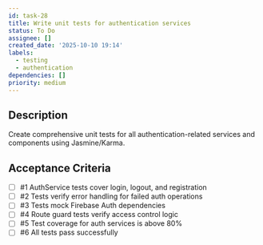 ```yaml
---
id: task-28
title: Write unit tests for authentication services
status: To Do
assignee: []
created_date: '2025-10-10 19:14'
labels:
  - testing
  - authentication
dependencies: []
priority: medium
---
```


## Description

<!-- SECTION:DESCRIPTION:BEGIN -->
Create comprehensive unit tests for all authentication-related services and components using Jasmine/Karma.
<!-- SECTION:DESCRIPTION:END -->

## Acceptance Criteria
<!-- AC:BEGIN -->
- [ ] #1 AuthService tests cover login, logout, and registration
- [ ] #2 Tests verify error handling for failed auth operations
- [ ] #3 Tests mock Firebase Auth dependencies
- [ ] #4 Route guard tests verify access control logic
- [ ] #5 Test coverage for auth services is above 80%
- [ ] #6 All tests pass successfully
<!-- AC:END -->
